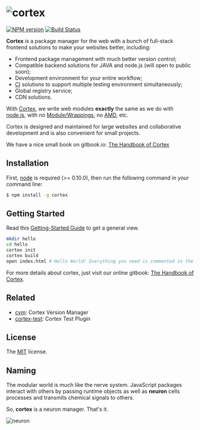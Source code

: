 # ![cortex](https://raw.githubusercontent.com/cortexjs/cortex/master/screenshots/logo+text.png)

[![NPM version](https://badge.fury.io/js/cortex.svg)](http://badge.fury.io/js/cortex) [![Build Status](https://travis-ci.org/cortexjs/cortex.svg?branch=master)](https://travis-ci.org/cortexjs/cortex)

**Cortex** is a package manager for the web with a bunch of full-stack frontend solutions to make your websites better, including:

<a href="http://book.ctx.io" target="_blank"><img align="right" alt="" src="https://raw.githubusercontent.com/cortexjs/cortex/master/screenshots/cover.png" /></a>

- Frontend package management with much better version control;
- Compatible backend solutions for JAVA and node.js (will open to public soon);
- Development environment for your entire workflow;
- [CI](http://en.wikipedia.org/wiki/Continuous_integration) solutions to support multiple testing environment simultaneously;
- Global registry service;
- CDN solutions.

With [Cortex](https://github.com/cortexjs/cortex), we write web modules **exactly** the same as we do with [node.js](http://nodejs.org), with no [Module/Wrappings](http://wiki.commonjs.org/wiki/Modules/Wrappings), no [AMD](http://wiki.commonjs.org/wiki/Modules/AsynchronousDefinition), etc.

Cortex is designed and maintained for large websites and collaborative development and is also convenient for small projects.

We have a nice small book on gitbook.io: [The Handbook of Cortex](http://book.ctx.io)

## Installation

First, [node](http://nodejs.org) is required (>= 0.10.0), then run the following command in your command line:

```bash
$ npm install -g cortex
```

## Getting Started

Read this [Getting-Started Guide](http://ctx.io/get-started) to get a general view.

```bash
mkdir hello
cd hello
cortex init
cortex build
open index.html # Hello World! Everything you need is commented in the source code!
```

For more details about cortex, just visit our online gitbook: [The Handbook of Cortex](http://book.ctx.io/).


## Related

- [cvm](https://github.com/cortexjs/cvm): Cortex Version Manager
- [cortex-test](https://github.com/cortexjs/cortex-test): Cortex Test Plugin

## License

The [MIT](https://github.com/cortexjs/cortex/blob/master/LICENSE-MIT) license.

## Naming

The modular world is much like the nerve system. JavaScript packages interact with others by passing runtime objects as well as **neuron** cells processes and transmits chemical signals to others.

So, **cortex** is a neuron manager. That's it.

![neuron](https://raw.githubusercontent.com/cortexjs/cortex/master/screenshots/neurons.jpg)
